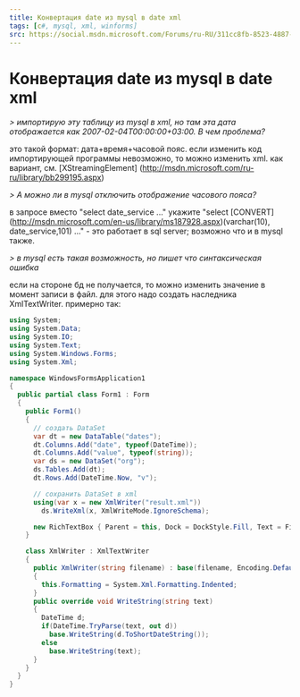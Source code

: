 ```yaml
---
title: Конвертация date из mysql в date xml
tags: [c#, mysql, xml, winforms]
src: https://social.msdn.microsoft.com/Forums/ru-RU/311cc8fb-8523-4887-a049-8ffdcd0b7483/-date-mysql-date-xml?forum=fordataru
---
```

# Конвертация date из mysql в date xml
*> импортирую эту таблицу из mysql в xml, но там эта дата отображается как 2007-02-04T00:00:00+03:00. В чем проблема?*

это такой формат: дата+время+часовой пояс.
если изменить код импортирующей программы невозможно, то можно изменить xml.
как вариант, см. [XStreamingElement] (http://msdn.microsoft.com/ru-ru/library/bb299195.aspx)

*> А можно ли в mysql отключить отображение часового пояса?*

в запросе вместо "select date_service ..." укажите "select [CONVERT] (http://msdn.microsoft.com/en-us/library/ms187928.aspx)(varchar(10), date_service,101) ..." - это работает в sql server; возможно что и в mysql также.

*> в mysql есть такая возможность, но пишет что синтаксическая ошибка*

если на стороне бд не получается, то можно изменить значение в момент записи в файл.
для этого надо создать наследника XmlTextWriter. примерно так:

```c#
using System;
using System.Data;
using System.IO;
using System.Text;
using System.Windows.Forms;
using System.Xml;

namespace WindowsFormsApplication1
{
  public partial class Form1 : Form
  {
    public Form1()
    {
      // создать DataSet
      var dt = new DataTable("dates");
      dt.Columns.Add("date", typeof(DateTime));
      dt.Columns.Add("value", typeof(string));
      var ds = new DataSet("org");
      ds.Tables.Add(dt);
      dt.Rows.Add(DateTime.Now, "v");

      // сохранить DataSet в xml
      using(var x = new XmlWriter("result.xml"))
        ds.WriteXml(x, XmlWriteMode.IgnoreSchema);

      new RichTextBox { Parent = this, Dock = DockStyle.Fill, Text = File.ReadAllText("result.xml") };
    }

    class XmlWriter : XmlTextWriter
    {
      public XmlWriter(string filename) : base(filename, Encoding.Default)
      {
        this.Formatting = System.Xml.Formatting.Indented;
      }
      public override void WriteString(string text)
      {
        DateTime d;
        if(DateTime.TryParse(text, out d))
          base.WriteString(d.ToShortDateString());
        else
          base.WriteString(text);
      }
    }
  }
}
```
